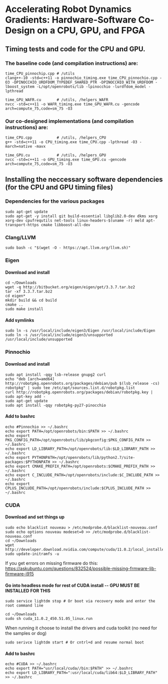 # Accelerating Robot Dynamics Gradients: Hardware-Software Co-Design on a CPU, GPU, and FPGA

## Timing tests and code for the CPU and GPU.

### The baseline code (and compilation instructions) are:
```
time_CPU_pinnochip.cpp # /utils
clang++-10 -std=c++11 -o pinnochio_timing.exe time_CPU_pinnochio.cpp -O3 -DPINOCCHIO_URDFDOM_TYPEDEF_SHARED_PTR -DPINOCCHIO_WITH_URDFDOM -lboost_system -L/opt/openrobots/lib -lpinocchio -lurdfdom_model -lpthread

time_GPU_WAFR.cu       # /utils, /helpers_WAFR
nvcc -std=c++11 -o WAFR_timing.exe time_GPU_WAFR.cu -gencode arch=compute_75,code=sm_75 -O3
```

### Our co-designed implementations (and compilation instructions) are:
```
time_CPU.cpp           # /utils, /helpers_CPU
g++ -std=c++11 -o CPU_timing.exe time_CPU.cpp -lpthread -O3 -march=native -mavx

time_GPU.cu            # /utils, /helpers_GPU
nvcc -std=c++11 -o GPU_timing.exe time_GPU.cu -gencode arch=compute_75,code=sm_75 -O3
```

## Installing the neccessary software dependencies (for the CPU and GPU timing files)
### Dependencies for the various packages
```
sudo apt-get update
sudo apt-get -y install git build-essential libglib2.0-dev dkms xorg xorg-dev cpufrequtils net-tools linux-headers-$(uname -r) meld apt-transport-https cmake libboost-all-dev
```

### Clang/LLVM
```
sudo bash -c "$(wget -O - https://apt.llvm.org/llvm.sh)"
```

### Eigen
#### Download and install
```
cd ~/Downloads
wget -q http://bitbucket.org/eigen/eigen/get/3.3.7.tar.bz2
tar -xf 3.3.7.tar.bz2
cd eigen*
mkdir build && cd build
cmake ..
sudo make install
```
#### Add symlinks
```
sudo ln -s /usr/local/include/eigen3/Eigen /usr/local/include/Eigen
sudo ln -s /usr/local/include/eigen3/unsupported /usr/local/include/unsupported
```

### Pinnochio
#### Download and install
```
sudo apt install -qqy lsb-release gnupg2 curl
echo "deb [arch=amd64] http://robotpkg.openrobots.org/packages/debian/pub $(lsb_release -cs) robotpkg" | sudo tee /etc/apt/sources.list.d/robotpkg.list
curl http://robotpkg.openrobots.org/packages/debian/robotpkg.key | sudo apt-key add -
sudo apt-get update
sudo apt install -qqy robotpkg-py27-pinocchio
```
#### Add to bashrc
```
echo #Pinnochio >> ~/.bashrc
echo export PATH=/opt/openrobots/bin:$PATH >> ~/.bashrc
echo export PKG_CONFIG_PATH=/opt/openrobots/lib/pkgconfig:$PKG_CONFIG_PATH >> ~/.bashrc
echo export LD_LIBRARY_PATH=/opt/openrobots/lib:$LD_LIBRARY_PATH >> ~/.bashrc
echo export PYTHONPATH=/opt/openrobots/lib/python2.7/site-packages:$PYTHONPATH >> ~/.bashrc
echo export CMAKE_PREFIX_PATH=/opt/openrobots:$CMAKE_PREFIX_PATH >> ~/.bashrc
echo export C_INCLUDE_PATH=/opt/openrobots/include:$C_INCLUDE_PATH >> ~/.bashrc
echo export CPLUS_INCLUDE_PATH=/opt/openrobots/include:$CPLUS_INCLUDE_PATH >> ~/.bashrc
```

### CUDA
#### Download and set things up
```
sudo echo blacklist nouveau > /etc/modprobe.d/blacklist-nouveau.conf
sudo echo options nouveau modeset=0 >> /etc/modprobe.d/blacklist-nouveau.conf
cd ~/Downloads
wget http://developer.download.nvidia.com/compute/cuda/11.0.2/local_installers/cuda_11.0.2_450.51.05_linux.run
sudo update-initramfs -u
```
If you get errors on missing firmware do this: https://askubuntu.com/questions/832524/possible-missing-frmware-lib-firmware-i915
#### Go into headless mode for rest of CUDA install -- GPU MUST BE INSTALLED FOR THIS
```
sudo service lightdm stop # Or boot via recovery mode and enter the root command line
```
```
cd ~/Downloads
sudo sh cuda_11.0.2_450.51.05_linux.run
```
When running it choose to install the drivers and cuda toolkit (no need for the samples or dog)
```
sudo serivce lightdm start # Or cntrl+d and resume normal boot
```
#### Add to bashrc
```
echo #CUDA >> ~/.bashrc
echo export PATH="usr/local/cuda//bin:$PATH" >> ~/.bashrc
echo export LD_LIBRARY_PATH=":usr/local/cuda/lib64:$LD_LIBRARY_PATH" >> ~/.bashrc
```
